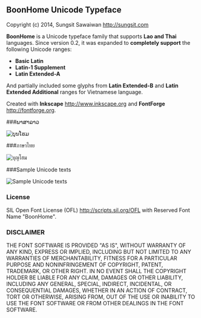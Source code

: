 ## BoonHome Unicode Typeface
Copyright (c) 2014, Sungsit Sawaiwan <http://sungsit.com>

**BoonHome** is a Unicode typeface family that supports **Lao and Thai** languages. Since version 0.2, it was expanded to **completely support** the following Unicode ranges:

- **Basic Latin**
- **Latin-1 Supplement**
- **Latin Extended-A**

And partially included some glyphs from **Latin Extended-B** and **Latin Extended Additional** ranges for Vietnamese language.

Created with **Inkscape** <http://www.inkscape.org> and **FontForge** <http://fontforge.org>.

###ພາສາລາວ

<img src="https://github.com/sungsit/boonhome/raw/master/img/350x350-icon-lo.png" alt="ບຸນໂຮມ">

###ภาษาไทย

<img src="https://github.com/sungsit/boonhome/raw/master/img/350x350-icon-th.png" alt="บุญโฮม">

###Sample Unicode texts

<img src="https://github.com/sungsit/boonhome/raw/master/img/600x800-display-uni.png" alt="Sample Unicode texts">

### License
SIL Open Font License (OFL) <http://scripts.sil.org/OFL> with Reserved Font Name "BoonHome".

### DISCLAIMER
THE FONT SOFTWARE IS PROVIDED "AS IS", WITHOUT WARRANTY OF ANY KIND,
EXPRESS OR IMPLIED, INCLUDING BUT NOT LIMITED TO ANY WARRANTIES OF
MERCHANTABILITY, FITNESS FOR A PARTICULAR PURPOSE AND NONINFRINGEMENT
OF COPYRIGHT, PATENT, TRADEMARK, OR OTHER RIGHT. IN NO EVENT SHALL THE
COPYRIGHT HOLDER BE LIABLE FOR ANY CLAIM, DAMAGES OR OTHER LIABILITY,
INCLUDING ANY GENERAL, SPECIAL, INDIRECT, INCIDENTAL, OR CONSEQUENTIAL
DAMAGES, WHETHER IN AN ACTION OF CONTRACT, TORT OR OTHERWISE, ARISING
FROM, OUT OF THE USE OR INABILITY TO USE THE FONT SOFTWARE OR FROM
OTHER DEALINGS IN THE FONT SOFTWARE.
